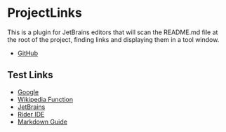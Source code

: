 # ProjectLinks

This is a plugin for JetBrains editors that will scan the README.md file at the root of the project, finding links and displaying them in a tool window.

- [GitHub](resources/demo.png)
 
## Test Links

- [Google](https://www.google.com)
- [Wikipedia Function](https://en.wikipedia.org/wiki/Function_(mathematics))
- [JetBrains](https://www.jetbrains.com)
- [Rider IDE](https://www.jetbrains.com/rider/)
- [Markdown Guide](https://www.markdownguide.org/basic-syntax/)

